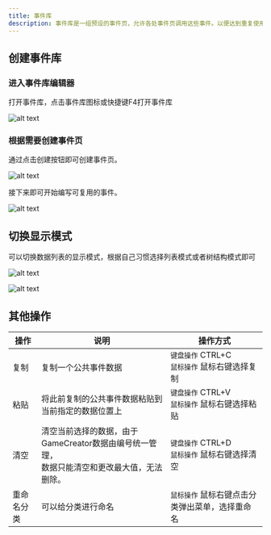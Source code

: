 ```yaml
---
title: 事件库
description: 事件库是一组预设的事件页，允许各处事件页调用这些事件。以便达到重复使用的效果。
---
```


## 创建事件库

### 进入事件库编辑器

打开事件库，点击事件库图标或快捷键F4打开事件库

![alt text](https://cdn.gcw.wiki/gcw/image/zh_hans/getting-started/15.event/5.events/image.png)

### 根据需要创建事件页

通过点击创建按钮即可创建事件页。

![alt text](https://cdn.gcw.wiki/gcw/image/zh_hans/getting-started/15.event/5.events/image-1.png)

接下来即可开始编写可复用的事件。

![alt text](https://cdn.gcw.wiki/gcw/image/zh_hans/getting-started/15.event/5.events/image-2.png)

## 切换显示模式

可以切换数据列表的显示模式，根据自己习惯选择列表模式或者树结构模式即可

![alt text](https://cdn.gcw.wiki/gcw/image/zh_hans/getting-started/15.event/5.events/image-3.png)

![alt text](https://cdn.gcw.wiki/gcw/image/zh_hans/getting-started/15.event/5.events/image-4.png)

## 其他操作

| 操作       | 说明                                                                                            | 操作方式                                         |
| ---------- | ----------------------------------------------------------------------------------------------- | ------------------------------------------------ |
| 复制       | 复制一个公共事件数据                                                                            | `键盘操作` CTRL+C<br>`鼠标操作` 鼠标右键选择复制 |
| 粘贴       | 将此前复制的公共事件数据粘贴到当前指定的数据位置上                                              | `键盘操作` CTRL+V<br>`鼠标操作` 鼠标右键选择粘贴 |
| 清空       | 清空当前选择的数据，由于GameCreator数据由编号统一管理，<br>数据只能清空和更改最大值，无法删除。 | `键盘操作` CTRL+D<br>`鼠标操作` 鼠标右键选择清空 |
| 重命名分类 | 可以给分类进行命名                                                                              | `鼠标操作` 鼠标右键点击分类弹出菜单，选择重命名  |
